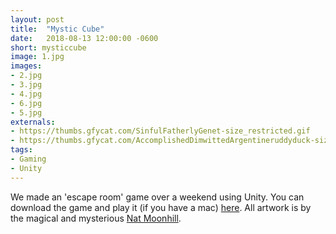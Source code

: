 ```yaml
---
layout: post
title:  "Mystic Cube"
date:   2018-08-13 12:00:00 -0600
short: mysticcube
image: 1.jpg
images:
- 2.jpg
- 3.jpg
- 4.jpg
- 6.jpg
- 5.jpg
externals:
- https://thumbs.gfycat.com/SinfulFatherlyGenet-size_restricted.gif
- https://thumbs.gfycat.com/AccomplishedDimwittedArgentineruddyduck-size_restricted.gif
tags:
- Gaming
- Unity
---
```



We made an 'escape room' game over a weekend using Unity. You can download the game and play it (if you have a mac) <a href="https://patrickmoberg.github.io/MysticCube/">here</a>. All artwork is by the magical and mysterious <a class="nobr" href="https://www.instagram.com/freakmagick/">Nat Moonhill</a>.
